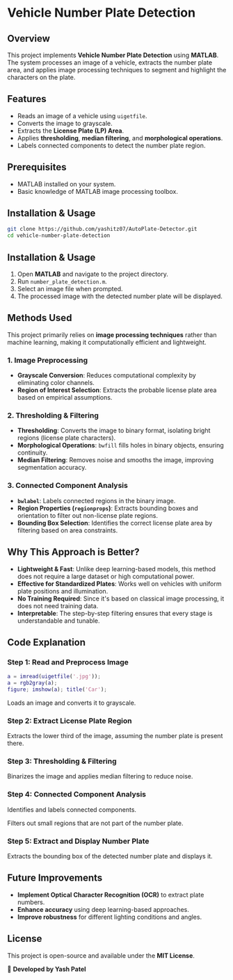 # Vehicle Number Plate Detection

## Overview
This project implements **Vehicle Number Plate Detection** using **MATLAB**. The system processes an image of a vehicle, extracts the number plate area, and applies image processing techniques to segment and highlight the characters on the plate.

## Features
- Reads an image of a vehicle using `uigetfile`.
- Converts the image to grayscale.
- Extracts the **License Plate (LP) Area**.
- Applies **thresholding**, **median filtering**, and **morphological operations**.
- Labels connected components to detect the number plate region.

## Prerequisites
- MATLAB installed on your system.
- Basic knowledge of MATLAB image processing toolbox.

## Installation & Usage
```bash
git clone https://github.com/yashitz07/AutoPlate-Detector.git
cd vehicle-number-plate-detection
```
## Installation & Usage
1. Open **MATLAB** and navigate to the project directory.
2. Run `number_plate_detection.m`.
3. Select an image file when prompted.
4. The processed image with the detected number plate will be displayed.

## Methods Used
This project primarily relies on **image processing techniques** rather than machine learning, making it computationally efficient and lightweight.

### 1. Image Preprocessing
- **Grayscale Conversion**: Reduces computational complexity by eliminating color channels.
- **Region of Interest Selection**: Extracts the probable license plate area based on empirical assumptions.

### 2. Thresholding & Filtering
- **Thresholding**: Converts the image to binary format, isolating bright regions (license plate characters).
- **Morphological Operations**: `bwfill` fills holes in binary objects, ensuring continuity.
- **Median Filtering**: Removes noise and smooths the image, improving segmentation accuracy.

### 3. Connected Component Analysis
- **`bwlabel`**: Labels connected regions in the binary image.
- **Region Properties (`regionprops`)**: Extracts bounding boxes and orientation to filter out non-license plate regions.
- **Bounding Box Selection**: Identifies the correct license plate area by filtering based on area constraints.

## Why This Approach is Better?
- **Lightweight & Fast**: Unlike deep learning-based models, this method does not require a large dataset or high computational power.
- **Effective for Standardized Plates**: Works well on vehicles with uniform plate positions and illumination.
- **No Training Required**: Since it's based on classical image processing, it does not need training data.
- **Interpretable**: The step-by-step filtering ensures that every stage is understandable and tunable.

## Code Explanation

### Step 1: Read and Preprocess Image
```matlab
a = imread(uigetfile('.jpg'));
a = rgb2gray(a);
figure; imshow(a); title('Car');
```
Loads an image and converts it to grayscale.

### Step 2: Extract License Plate Region

Extracts the lower third of the image, assuming the number plate is present there.

### Step 3: Thresholding & Filtering

Binarizes the image and applies median filtering to reduce noise.

### Step 4: Connected Component Analysis

Identifies and labels connected components.

Filters out small regions that are not part of the number plate.

### Step 5: Extract and Display Number Plate

Extracts the bounding box of the detected number plate and displays it.


## Future Improvements
- **Implement Optical Character Recognition (OCR)** to extract plate numbers.
- **Enhance accuracy** using deep learning-based approaches.
- **Improve robustness** for different lighting conditions and angles.

## License
This project is open-source and available under the **MIT License**.

🚀 **Developed by Yash Patel**
